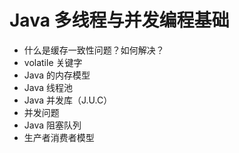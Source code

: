 # Java 多线程与并发编程基础


* 什么是缓存一致性问题？如何解决？
* volatile 关键字
* Java 的内存模型
* Java 线程池
* Java 并发库（J.U.C）
* 并发问题
* Java 阻塞队列
* 生产者消费者模型


